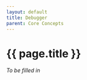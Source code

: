 ```yaml
---
layout: default
title: Debugger
parent: Core Concepts
---
```


# {{ page.title }}

*To be filled in*